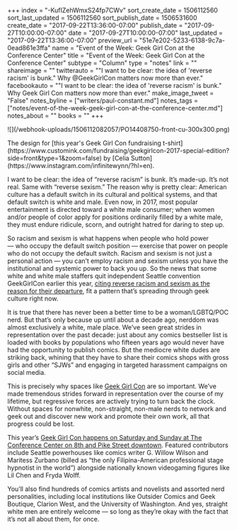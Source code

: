 +++
index = "-KufIZehWmxS24fp7CWv"
sort_create_date = 1506112560
sort_last_updated = 1506112560
sort_publish_date = 1506531600
create_date = "2017-09-22T13:36:00-07:00"
publish_date = "2017-09-27T10:00:00-07:00"
date = "2017-09-27T10:00:00-07:00"
last_updated = "2017-09-22T13:36:00-07:00"
preview_url = "51e7e202-5233-6138-9c7a-0ead861e3ffa"
name = "Event of the Week: Geek Girl Con at the Conference Center"
title = "Event of the Week: Geek Girl Con at the Conference Center"
subtype = "Column"
type = "notes"
link = ""
shareimage = ""
twitterauto = "\"I want to be clear: the idea of 'reverse racism' is bunk.\" Why @GeekGirlCon matters now more than ever."
facebookauto = "\"I want to be clear: the idea of 'reverse racism' is bunk.\" Why Geek Girl Con matters now more than ever."
make_image_tweet = "False"
notes_byline = ["writers/paul-constant.md"]
notes_tags = ["notes/event-of-the-week-geek-girl-con-at-the-conference-center.md"]
notes_about = ""
books = ""
+++
<p class="image">![](/webhook-uploads/1506112082057/PO14408750-front-cu-300x300.png)</p>
<p class="intro">The design for [this year's Geek Girl Con fundraising t-shirt](https://www.customink.com/fundraising/geekgirlcon-2017-special-edition?side=front&type=1&zoom=false) by [Celia Sutton](https://www.instagram.com/infinitewynn/?hl=en).</p>


I want to be clear: the idea of “reverse racism” is bunk. It’s made-up. It’s not real. Same with “reverse sexism.” The reason why is pretty clear: American culture has a default switch in its cultural and political systems, and that default switch is white and male. Even now, in 2017, most popular entertainment is directed toward a white male consumer; when women and/or people of color apply for positions ordinarily filled by a white male, they must endure ridicule, scorn, and outright hatred for daring to step up. 

So racism and sexism is what happens when people who hold power — who occupy the default switch position — exercise that power on people who do not occupy the default switch. Racism and sexism is not just a personal action — you can’t employ racism and sexism unless you have the institutional and systemic power to back you up.  So the news that some white and white male staffers quit independent Seattle convention GeekGirlCon earlier this year, [citing reverse racism and sexism as the reason for their departure](https://www.bleedingcool.com/2017/08/07/geekgirlcon-resignations-reverse-racism-sexism-white-male-staffers/), fit a pattern that’s spreading through geek  culture right now. 

It is true that there has never been a better time to be a woman/LGBTQ/POC nerd. But that’s only because up until about a decade ago, nerddom was almost exclusively a white, male place. We’ve seen great strides in representation over the past decade: just about any comics bestseller list is loaded with books by populations who fifteen years ago would never have had the opportunity to publish comics. But the mediocre white dudes are striking back, whining that they have to share their comics shops with gross girls and other “SJWs” and engaging in targeted harassment campaigns on social media.

This is precisely why spaces like [Geek Girl Con](https://geekgirlcon.com/) are so important. We’ve made tremendous strides forward in representation over the course of my lifetime, but regressive forces are actively trying to turn back the clock. Without spaces for nonwhite, non-straight, non-male nerds to network and geek out and discover new work and promote their own work, all that progress could be lost.

This year’s [Geek Girl Con happens on Saturday and Sunday at The Conference Center on 8th and Pike Street downtown](https://geekgirlcon.com/). Featured contributors include Seattle powerhouses like comics writer G. Willow Wilson and Maritess Zurbano (billed as “the only Filipina-American professional stage hypnotist in the world”) alongside nationally known videogaming figures like Lil Chen and Fryda Wolff.  

You’ll also find hundreds of comics artists and novelists and assorted nerd personalities, including local institutions like Outsider Comics and Geek Boutique, Clarion West, and the University of Washington. And yes, straight white men are entirely welcome — so long as they’re okay with the fact that it’s not all about them, for once.
